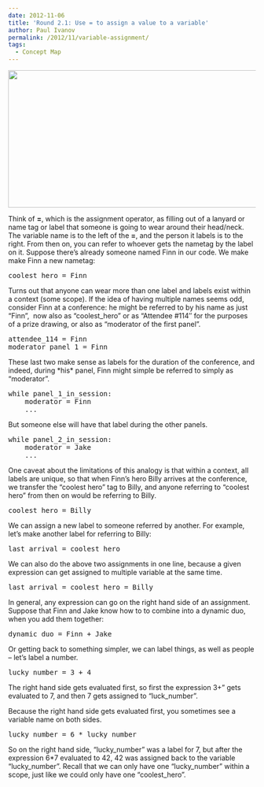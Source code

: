 ```yaml
---
date: 2012-11-06
title: 'Round 2.1: Use = to assign a value to a variable'
author: Paul Ivanov
permalink: /2012/11/variable-assignment/
tags:
  - Concept Map
---
```

[<img src="http://teaching.software-carpentry.org/wp-content/uploads/2012/11/assignment-operator.png" alt="" title="assignment operator" width="600" height="279" class="alignnone size-full wp-image-1131" />][1]

Think of **=**, which is the assignment operator, as filling out of a lanyard or name tag or label that someone is going to wear around their head/neck. The variable name is to the left of the **=**, and the person it labels is to the right. From then on, you can refer to whoever gets the nametag by the label on it. Suppose there&#8217;s already someone named Finn in our code. We make make Finn a new nametag:

<pre>coolest_hero = Finn</pre>

Turns out that anyone can wear more than one label and labels exist within a context (some scope). If the idea of having multiple names seems odd, consider Finn at a conference: he might be referred to by his name as just &#8220;Finn&#8221;,  now also as &#8220;coolest_hero&#8221; or as &#8220;Attendee #114&#8243; for the purposes of a prize drawing, or also as &#8220;moderator of the first panel&#8221;.

<pre>attendee_114 = Finn
moderator_panel_1 = Finn</pre>

These last two make sense as labels for the duration of the conference, and indeed, during \*his\* panel, Finn might simple be referred to simply as &#8220;moderator&#8221;.

<pre>while panel_1_in_session:
    moderator = Finn
    ...</pre>

But someone else will have that label during the other panels.

<pre>while panel_2_in_session:
    moderator = Jake
    ...</pre>

One caveat about the limitations of this analogy is that within a context, all labels are unique, so that when Finn&#8217;s hero Billy arrives at the conference, we transfer the &#8220;coolest hero&#8221; tag to Billy, and anyone referring to &#8220;coolest hero&#8221; from then on would be referring to Billy.

<pre>coolest_hero = Billy</pre>

We can assign a new label to someone referred by another. For example, let&#8217;s make another label for referring to Billy:

<pre>last_arrival = coolest_hero</pre>

We can also do the above two assignments in one line, because a given expression can get assigned to multiple variable at the same time.

<pre>last_arrival = coolest_hero = Billy</pre>

In general, any expression can go on the right hand side of an assignment. Suppose that Finn and Jake know how to to combine into a dynamic duo, when you add them together:

<pre>dynamic_duo = Finn + Jake</pre>

Or getting back to something simpler, we can label things, as well as people &#8211; let&#8217;s label a number.

<pre>lucky_number = 3 + 4</pre>

The right hand side gets evaluated first, so first the expression 3+&#8221; gets evaluated to 7, and then 7 gets assigned to &#8220;luck_number&#8221;.

Because the right hand side gets evaluated first, you sometimes see a variable name on both sides.

<pre>lucky_number = 6 * lucky_number</pre>

So on the right hand side, &#8220;lucky\_number&#8221; was a label for 7, but after the expression 6*7 evaluated to 42, 42 was assigned back to the variable &#8220;lucky\_number&#8221;. Recall that we can only have one &#8220;lucky\_number&#8221; within a scope, just like we could only have one &#8220;coolest\_hero&#8221;.

 [1]: http://teaching.software-carpentry.org/wp-content/uploads/2012/11/assignment-operator.png

